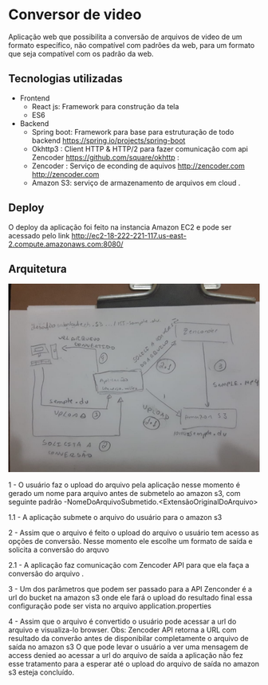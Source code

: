 # Conversor de video 

Aplicação web que possibilita a conversão de arquivos de video de um formato específico, 
não compatível com padrões da web, para um formato que seja compatível com os padrão da web.

## Tecnologias utilizadas

 - Frontend 
    * React js: Framework para construção da tela 
    * ES6 
 - Backend 
    * Spring boot: Framework para base para estruturação de todo backend 
    https://spring.io/projects/spring-boot
    * Okhttp3 :  Client  HTTP & HTTP/2 para fazer comunicação com api Zencoder https://github.com/square/okhttp : 
    * Zencoder  : Serviço de econding de aquivos http://zencoder.com http://zencoder.com
    * Amazon S3: serviço de armazenamento de arquivos em cloud . 
    
 ## Deploy
O deploy da aplicação foi feito na instancia Amazon EC2 e pode ser acessado pelo link 
http://ec2-18-222-221-117.us-east-2.compute.amazonaws.com:8080/ 

 ## Arquitetura
 ![alt text](arquitetura_conversor.jpeg)
 
 1 - O usuário faz o upload do arquivo pela aplicação 
    nesse momento é gerado um nome para  arquivo  antes de submetelo ao amazon s3, com seguinte padrão <DataHoraMinutoMilisegundosMilesimosSeg>-NomeDoArquivoSubmetido.<ExtensãoOriginalDoArquivo> 
   
 1.1 - A aplicação submete o arquivo do usuário para o amazon s3 
 
 2 - Assim que o arquivo é feito o upload do arquivo o usuário tem acesso as opções de conversão. 
 Nesse momento ele escolhe um formato de saída e solicita a conversão do arquvo 
 
 2.1 - A aplicação faz comunicação com Zencoder API para que ela faça a conversão do arquivo .
 
 3 -  Um dos parâmetros que podem  ser passado para a API Zenconder é a url do bucket na amazon s3 onde ele fará o  upload do resultado final 
      essa configuração pode ser vista no arquivo application.properties 

 4 - Assim que o arquivo é convertido o usuário pode acessar a url do arquivo e visualiza-lo browser. 
    Obs: Zencoder API retorna a URL com resultado da converão antes de disponibilar completamente o arquivo de saída no amazon s3
    O que pode levar o usuário a ver uma mensagem de access denied ao acessar a url do arquivo de saída 
    a aplicação não fez esse tratamento para a esperar até o upload do arquivo de saída no amazon s3 esteja concluído. 
    
    
 
    
 

 
